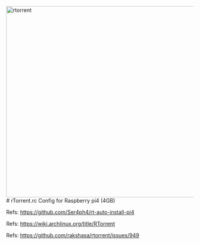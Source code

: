 <img width="2000" height="512" alt="rtorrent" src="https://github.com/user-attachments/assets/b5240776-a639-43bf-83d0-077cc9463bdf" />
# rTorrent.rc
Config for Raspberry pi4 (4GB)

Refs: https://github.com/Ser4ph4/rt-auto-install-pi4

Refs: https://wiki.archlinux.org/title/RTorrent

Refs: https://github.com/rakshasa/rtorrent/issues/949
